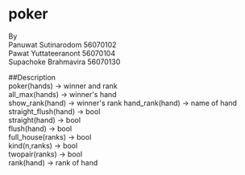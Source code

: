 poker
==================================
By  
Panuwat   Sutinarodom     56070102  
Pawat     Yuttateeranont  56070104  
Supachoke Brahmavira      56070130


##Description  
poker(hands)  -> winner and rank  
all_max(hands)  ->  winner's hand    
show_rank(hand)  ->  winner's rank
hand_rank(hand)  ->   name of hand    
straight_flush(hand)  ->  bool     
straight(hand)  ->  bool    
flush(hand)  ->  bool    
full_house(ranks)  ->  bool    
kind(n,ranks)  ->  bool    
twopair(ranks)  -> bool    
rank(hand)  ->  rank of hand
